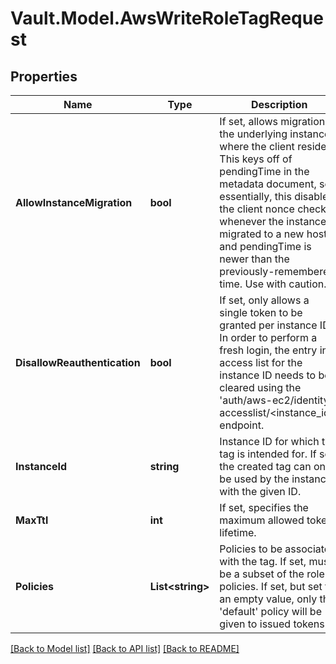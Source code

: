 # Vault.Model.AwsWriteRoleTagRequest

## Properties

Name | Type | Description | Notes
------------ | ------------- | ------------- | -------------
**AllowInstanceMigration** | **bool** | If set, allows migration of the underlying instance where the client resides. This keys off of pendingTime in the metadata document, so essentially, this disables the client nonce check whenever the instance is migrated to a new host and pendingTime is newer than the previously-remembered time. Use with caution. | [optional] [default to false]
**DisallowReauthentication** | **bool** | If set, only allows a single token to be granted per instance ID. In order to perform a fresh login, the entry in access list for the instance ID needs to be cleared using the &#x27;auth/aws-ec2/identity-accesslist/&lt;instance_id&gt;&#x27; endpoint. | [optional] [default to false]
**InstanceId** | **string** | Instance ID for which this tag is intended for. If set, the created tag can only be used by the instance with the given ID. | [optional] 
**MaxTtl** | **int** | If set, specifies the maximum allowed token lifetime. | [optional] [default to 0]
**Policies** | **List&lt;string&gt;** | Policies to be associated with the tag. If set, must be a subset of the role&#x27;s policies. If set, but set to an empty value, only the &#x27;default&#x27; policy will be given to issued tokens. | [optional] 

[[Back to Model list]](../README.md#documentation-for-models) [[Back to API list]](../README.md#documentation-for-api-endpoints) [[Back to README]](../README.md)

